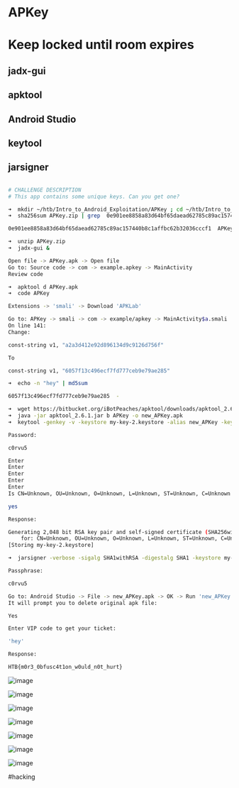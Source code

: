 # APKey
# Keep locked until room expires
## jadx-gui
## apktool
## Android Studio
## keytool
## jarsigner

```bash

# CHALLENGE DESCRIPTION
# This app contains some unique keys. Can you get one?

➜  mkdir ~/htb/Intro_to_Android_Exploitation/APKey ; cd ~/htb/Intro_to_Android_Exploitation/APKey ; sudo mv ~/Downloads/APKey.zip .
➜  sha256sum APKey.zip | grep  0e901ee8858a83d64bf65daead62785c89ac157440b8c1affbc62b32036cccf1 

0e901ee8858a83d64bf65daead62785c89ac157440b8c1affbc62b32036cccf1  APKey.zip

➜  unzip APKey.zip
➜  jadx-gui &

Open file -> APKey.apk -> Open file
Go to: Source code -> com -> example.apkey -> MainActivity
Review code

➜  apktool d APKey.apk
➜  code APKey

Extensions -> 'smali' -> Download 'APKLab'

Go to: APKey -> smali -> com -> example/apkey -> MainActivity$a.smali
On line 141:
Change:

const-string v1, "a2a3d412e92d896134d9c9126d756f"

To

const-string v1, "6057f13c496ecf7fd777ceb9e79ae285"

➜  echo -n "hey" | md5sum

6057f13c496ecf7fd777ceb9e79ae285  -

➜  wget https://bitbucket.org/iBotPeaches/apktool/downloads/apktool_2.6.1.jar
➜  java -jar apktool_2.6.1.jar b APKey -o new_APKey.apk
➜  keytool -genkey -v -keystore my-key-2.keystore -alias new_APKey -keyalg RSA -keysize 2048 -validity 1000

Password: 

c0rvu5

Enter
Enter
Enter
Enter
Enter
Is CN=Unknown, OU=Unknown, O=Unknown, L=Unknown, ST=Unknown, C=Unknown correct?

yes

Response:

Generating 2,048 bit RSA key pair and self-signed certificate (SHA256withRSA) with a validity of 1,000 days
	for: CN=Unknown, OU=Unknown, O=Unknown, L=Unknown, ST=Unknown, C=Unknown
[Storing my-key-2.keystore]

➜  jarsigner -verbose -sigalg SHA1withRSA -digestalg SHA1 -keystore my-key-2.keystore new_APKey.apk new_APKey

Passphrase: 

c0rvu5

Go to: Android Studio -> File -> new_APKey.apk -> OK -> Run 'new_APKey' (or shift+F10)
It will prompt you to delete original apk file:

Yes

Enter VIP code to get your ticket:

'hey'

Response:

HTB{m0r3_0bfusc4t1on_w0uld_n0t_hurt}

```

![image](https://m0d1cumc0rvu5.github.io/docs/assets/images/20220627053831.png)

![image](https://m0d1cumc0rvu5.github.io/docs/assets/images/20220627060258.png)

![image](https://m0d1cumc0rvu5.github.io/docs/assets/images/20220627053912.png)

![image](https://m0d1cumc0rvu5.github.io/docs/assets/images/20220627060835.png)

![image](https://m0d1cumc0rvu5.github.io/docs/assets/images/20220627060908.png)

![image](https://m0d1cumc0rvu5.github.io/docs/assets/images/20220627061005.png)

![image](https://m0d1cumc0rvu5.github.io/docs/assets/images/20220627053015.png)

#hacking
